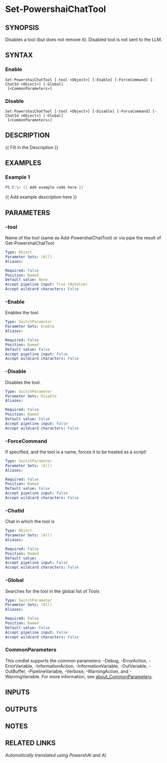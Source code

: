 ﻿---
external help file: powershai-help.xml
Module Name: powershai
online version:
schema: 2.0.0
---

# Set-PowershaiChatTool

## SYNOPSIS
Disables a tool (but does not remove it).
Disabled tool is not sent to the LLM.

## SYNTAX

### Enable
```
Set-PowershaiChatTool [-tool <Object>] [-Enable] [-ForceCommand] [-ChatId <Object>] [-Global]
 [<CommonParameters>]
```

### Disable
```
Set-PowershaiChatTool [-tool <Object>] [-Disable] [-ForceCommand] [-ChatId <Object>] [-Global]
 [<CommonParameters>]
```

## DESCRIPTION
{{ Fill in the Description }}

## EXAMPLES

### Example 1
```powershell
PS C:\> {{ Add example code here }}
```

{{ Add example description here }}

## PARAMETERS

### -tool
Name of the tool (same as Add-PowershaiChatTool) or via pipe the result of Get-PowershaiChatTool

```yaml
Type: Object
Parameter Sets: (All)
Aliases:

Required: False
Position: Named
Default value: None
Accept pipeline input: True (ByValue)
Accept wildcard characters: False
```

### -Enable
Enables the tool.

```yaml
Type: SwitchParameter
Parameter Sets: Enable
Aliases:

Required: False
Position: Named
Default value: False
Accept pipeline input: False
Accept wildcard characters: False
```

### -Disable
Disables the tool.

```yaml
Type: SwitchParameter
Parameter Sets: Disable
Aliases:

Required: False
Position: Named
Default value: False
Accept pipeline input: False
Accept wildcard characters: False
```

### -ForceCommand
If specified, and the tool is a name, forces it to be treated as a script!

```yaml
Type: SwitchParameter
Parameter Sets: (All)
Aliases:

Required: False
Position: Named
Default value: False
Accept pipeline input: False
Accept wildcard characters: False
```

### -ChatId
Chat in which the tool is

```yaml
Type: Object
Parameter Sets: (All)
Aliases:

Required: False
Position: Named
Default value: .
Accept pipeline input: False
Accept wildcard characters: False
```

### -Global
Searches for the tool in the global list of Tools

```yaml
Type: SwitchParameter
Parameter Sets: (All)
Aliases:

Required: False
Position: Named
Default value: False
Accept pipeline input: False
Accept wildcard characters: False
```

### CommonParameters
This cmdlet supports the common parameters: -Debug, -ErrorAction, -ErrorVariable, -InformationAction, -InformationVariable, -OutVariable, -OutBuffer, -PipelineVariable, -Verbose, -WarningAction, and -WarningVariable. For more information, see [about_CommonParameters](http://go.microsoft.com/fwlink/?LinkID=113216).

## INPUTS

## OUTPUTS

## NOTES

## RELATED LINKS



_Automatically translated using PowershAI and AI._
